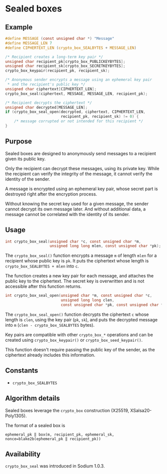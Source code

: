 # Sealed boxes

## Example

```c
#define MESSAGE (const unsigned char *) "Message"
#define MESSAGE_LEN 7
#define CIPHERTEXT_LEN (crypto_box_SEALBYTES + MESSAGE_LEN)

/* Recipient creates a long-term key pair */
unsigned char recipient_pk[crypto_box_PUBLICKEYBYTES];
unsigned char recipient_sk[crypto_box_SECRETKEYBYTES];
crypto_box_keypair(recipient_pk, recipient_sk);

/* Anonymous sender encrypts a message using an ephemeral key pair
 * and the recipient's public key */
unsigned char ciphertext[CIPHERTEXT_LEN];
crypto_box_seal(ciphertext, MESSAGE, MESSAGE_LEN, recipient_pk);

/* Recipient decrypts the ciphertext */
unsigned char decrypted[MESSAGE_LEN];
if (crypto_box_seal_open(decrypted, ciphertext, CIPHERTEXT_LEN,
                         recipient_pk, recipient_sk) != 0) {
    /* message corrupted or not intended for this recipient */
}
```

## Purpose

Sealed boxes are designed to anonymously send messages to a recipient given its public key.

Only the recipient can decrypt these messages, using its private key. While the recipient can verify the integrity of the message, it cannot verify the identity of the sender.

A message is encrypted using an ephemeral key pair, whose secret part is destroyed right after the encryption process.

Without knowing the secret key used for a given message, the sender cannot decrypt its own message later.
And without additional data, a message cannot be correlated with the identity of its sender.

## Usage

```c
int crypto_box_seal(unsigned char *c, const unsigned char *m,
                    unsigned long long mlen, const unsigned char *pk);
```

The `crypto_box_seal()` function encrypts a message `m` of length `mlen` for a recipient whose public key is `pk`. It puts the ciphertext whose length is `crypto_box_SEALBYTES + mlen` into `c`.

The function creates a new key pair for each message, and attaches the public key to the ciphertext. The secret key is overwritten and is not accessible after this function returns.

```c
int crypto_box_seal_open(unsigned char *m, const unsigned char *c,
                         unsigned long long clen,
                         const unsigned char *pk, const unsigned char *sk);
```

The `crypto_box_seal_open()` function decrypts the ciphertext `c` whose length is `clen`, using the key pair (`pk`, `sk`), and puts the decrypted message into `m` (`clen - crypto_box_SEALBYTES` bytes).

Key pairs are compatible with other `crypto_box_*` operations and can be created using `crypto_box_keypair()` or `crypto_box_seed_keypair()`.

This function doesn't require passing the public key of the sender, as the ciphertext already includes this information.

## Constants

- `crypto_box_SEALBYTES`

## Algorithm details

Sealed boxes leverage the `crypto_box` construction (X25519, XSalsa20-Poly1305).

The format of a sealed box is
```
ephemeral_pk ‖ box(m, recipient_pk, ephemeral_sk, nonce=blake2b(ephemeral_pk ‖ recipient_pk))
```

## Availability

`crypto_box_seal` was introduced in Sodium 1.0.3.


